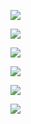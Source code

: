 ![](Aspose.Words.c51b532d-e116-4661-ab9b-04b72dd4afcb.001.jpeg)

![](Aspose.Words.c51b532d-e116-4661-ab9b-04b72dd4afcb.002.jpeg)

![](Aspose.Words.c51b532d-e116-4661-ab9b-04b72dd4afcb.003.jpeg)

![](Aspose.Words.c51b532d-e116-4661-ab9b-04b72dd4afcb.004.jpeg)

![](Aspose.Words.c51b532d-e116-4661-ab9b-04b72dd4afcb.005.jpeg)

![](Aspose.Words.c51b532d-e116-4661-ab9b-04b72dd4afcb.006.jpeg)

